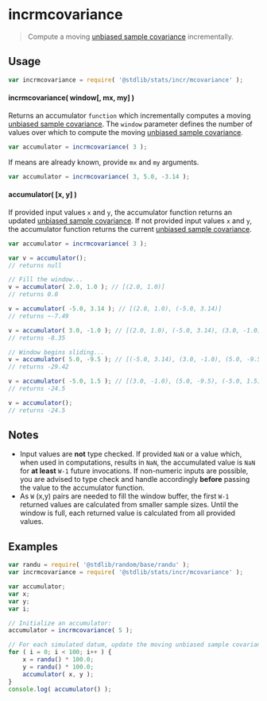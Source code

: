 <!--

@license Apache-2.0

Copyright (c) 2018 The Stdlib Authors.

Licensed under the Apache License, Version 2.0 (the "License");
you may not use this file except in compliance with the License.
You may obtain a copy of the License at

   http://www.apache.org/licenses/LICENSE-2.0

Unless required by applicable law or agreed to in writing, software
distributed under the License is distributed on an "AS IS" BASIS,
WITHOUT WARRANTIES OR CONDITIONS OF ANY KIND, either express or implied.
See the License for the specific language governing permissions and
limitations under the License.

-->

# incrmcovariance

> Compute a moving [unbiased sample covariance][covariance] incrementally.

<section class="usage">

## Usage

```javascript
var incrmcovariance = require( '@stdlib/stats/incr/mcovariance' );
```

#### incrmcovariance( window\[, mx, my] )

Returns an accumulator `function` which incrementally computes a moving [unbiased sample covariance][covariance]. The `window` parameter defines the number of values over which to compute the moving [unbiased sample covariance][covariance].

```javascript
var accumulator = incrmcovariance( 3 );
```

If means are already known, provide `mx` and `my` arguments.

```javascript
var accumulator = incrmcovariance( 3, 5.0, -3.14 );
```

#### accumulator( \[x, y] )

If provided input values `x` and `y`, the accumulator function returns an updated [unbiased sample covariance][covariance]. If not provided input values `x` and `y`, the accumulator function returns the current [unbiased sample covariance][covariance].

```javascript
var accumulator = incrmcovariance( 3 );

var v = accumulator();
// returns null

// Fill the window...
v = accumulator( 2.0, 1.0 ); // [(2.0, 1.0)]
// returns 0.0

v = accumulator( -5.0, 3.14 ); // [(2.0, 1.0), (-5.0, 3.14)]
// returns ~-7.49

v = accumulator( 3.0, -1.0 ); // [(2.0, 1.0), (-5.0, 3.14), (3.0, -1.0)]
// returns -8.35

// Window begins sliding...
v = accumulator( 5.0, -9.5 ); // [(-5.0, 3.14), (3.0, -1.0), (5.0, -9.5)]
// returns -29.42

v = accumulator( -5.0, 1.5 ); // [(3.0, -1.0), (5.0, -9.5), (-5.0, 1.5)]
// returns -24.5

v = accumulator();
// returns -24.5
```

</section>

<!-- /.usage -->

<section class="notes">

## Notes

-   Input values are **not** type checked. If provided `NaN` or a value which, when used in computations, results in `NaN`, the accumulated value is `NaN` for **at least** `W-1` future invocations. If non-numeric inputs are possible, you are advised to type check and handle accordingly **before** passing the value to the accumulator function.
-   As `W` (x,y) pairs are needed to fill the window buffer, the first `W-1` returned values are calculated from smaller sample sizes. Until the window is full, each returned value is calculated from all provided values.

</section>

<!-- /.notes -->

<section class="examples">

## Examples

<!-- eslint no-undef: "error" -->

```javascript
var randu = require( '@stdlib/random/base/randu' );
var incrmcovariance = require( '@stdlib/stats/incr/mcovariance' );

var accumulator;
var x;
var y;
var i;

// Initialize an accumulator:
accumulator = incrmcovariance( 5 );

// For each simulated datum, update the moving unbiased sample covariance...
for ( i = 0; i < 100; i++ ) {
    x = randu() * 100.0;
    y = randu() * 100.0;
    accumulator( x, y );
}
console.log( accumulator() );
```

</section>

<!-- /.examples -->

<section class="links">

[covariance]: https://en.wikipedia.org/wiki/Covariance

</section>

<!-- /.links -->
